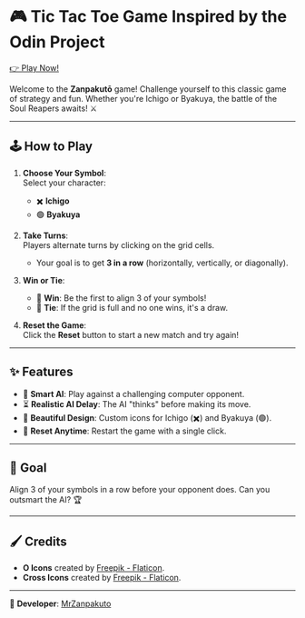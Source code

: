 # 🎮 Tic Tac Toe Game Inspired by the Odin Project

[👉 Play Now!](https://mrzanpakuto.github.io/tic-tac-toe/)

Welcome to the **Zanpakutō** game! Challenge yourself to this classic game of strategy and fun. Whether you're Ichigo or Byakuya, the battle of the Soul Reapers awaits! ⚔️

---

## 🕹️ How to Play

1. **Choose Your Symbol**:  
   Select your character:  
   - ✖️ **Ichigo**  
   - 🟢 **Byakuya**

2. **Take Turns**:  
   Players alternate turns by clicking on the grid cells.  
   - Your goal is to get **3 in a row** (horizontally, vertically, or diagonally).  

3. **Win or Tie**:  
   - 🎉 **Win**: Be the first to align 3 of your symbols!  
   - 🤝 **Tie**: If the grid is full and no one wins, it's a draw.

4. **Reset the Game**:  
   Click the **Reset** button to start a new match and try again!

---

## ✨ Features

- 🧠 **Smart AI**: Play against a challenging computer opponent.  
- ⏳ **Realistic AI Delay**: The AI "thinks" before making its move.  
- 🎨 **Beautiful Design**: Custom icons for Ichigo (✖️) and Byakuya (🟢).  
- 🔄 **Reset Anytime**: Restart the game with a single click.

---

## 🎯 Goal

Align 3 of your symbols in a row before your opponent does. Can you outsmart the AI? 🏆

---

## 🖌️ Credits

- **O Icons** created by [Freepik - Flaticon](https://www.flaticon.com/).  
- **Cross Icons** created by [Freepik - Flaticon](https://www.flaticon.com/).  

---

👾 **Developer**: [MrZanpakuto](https://github.com/mrzanpakuto)